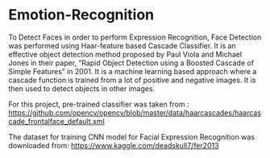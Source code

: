 # Emotion-Recognition

To Detect Faces in order to perform Expression Recognition, Face Detection was performed using Haar-feature based Cascade Classifier. It is an effective object detection method proposed by Paul Viola and Michael Jones in their paper, “Rapid Object Detection using a Boosted Cascade of Simple Features” in 2001.
It is a machine learning based approach where a cascade function is trained from a lot of positive and negative images. It is then used to detect objects in other images.

For this project, pre-trained classifier was taken from : https://github.com/opencv/opencv/blob/master/data/haarcascades/haarcascade_frontalface_default.xml

The dataset for training CNN model for Facial Expression Recognition was downloaded from: https://www.kaggle.com/deadskull7/fer2013


